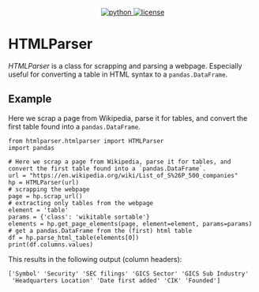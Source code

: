 <p align="center">
  <a href="https://www.python.org/download/releases/3.0/">
    <img src="https://img.shields.io/badge/python-3+-brightgreen.svg?style=popout" alt='python'>
  </a>
  <a href="https://github.com/fmilthaler/HTMLParser/blob/master/LICENSE.txt">
    <img src="https://img.shields.io/github/license/fmilthaler/HTMLParser.svg?style=popout" alt="license">
  </a>
</p>

# HTMLParser
*HTMLParser* is a class for scrapping and parsing a webpage. Especially useful for converting a table in HTML syntax to a `pandas.DataFrame`.

## Example
Here we scrap a page from Wikipedia, parse it for tables, and convert the first table found into a `pandas.DataFrame`.

```
from htmlparser.htmlparser import HTMLParser
import pandas

# Here we scrap a page from Wikipedia, parse it for tables, and convert the first table found into a `pandas.DataFrame`.
url = "https://en.wikipedia.org/wiki/List_of_S%26P_500_companies"
hp = HTMLParser(url)
# scrapping the webpage
page = hp.scrap_url()
# extracting only tables from the webpage
element = 'table'
params = {'class': 'wikitable sortable'}
elements = hp.get_page_elements(page, element=element, params=params)
# get a pandas.DataFrame from the (first) html table
df = hp.parse_html_table(elements[0])
print(df.columns.values)
```

This results in the following output (column headers):

```
['Symbol' 'Security' 'SEC filings' 'GICS Sector' 'GICS Sub Industry'
 'Headquarters Location' 'Date first added' 'CIK' 'Founded']
```

